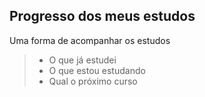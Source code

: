 ## Progresso dos meus estudos

Uma forma de acompanhar os estudos

> - O que já estudei
> - O que estou estudando
> - Qual o próximo curso
